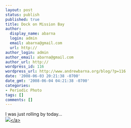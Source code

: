```yaml
---
layout: post
status: publish
published: true
title: Dock on Mission Bay
author:
  display_name: abarna
  login: admin
  email: abarna@gmail.com
  url: http://
author_login: admin
author_email: abarna@gmail.com
author_url: http://
wordpress_id: 116
wordpress_url: http://www.andrewbarna.org/blog/?p=116
date: '2008-06-03 20:21:38 -0700'
date_gmt: '2008-06-04 04:21:38 -0700'
categories:
- Periodic Photo
tags: []
comments: []
---
```

<p>I was just rolling by today...<br &#47;><a href="http:&#47;&#47;andrewbarna.org&#47;photos&#47;gallery&#47;main.php?g2_view=core.DownloadItem&g2_itemId=16465"><img src="http:&#47;&#47;andrewbarna.org&#47;photos&#47;gallery&#47;main.php?g2_view=core.DownloadItem&g2_itemId=16466&g2_serialNumber=2"><&#47;a></p>
